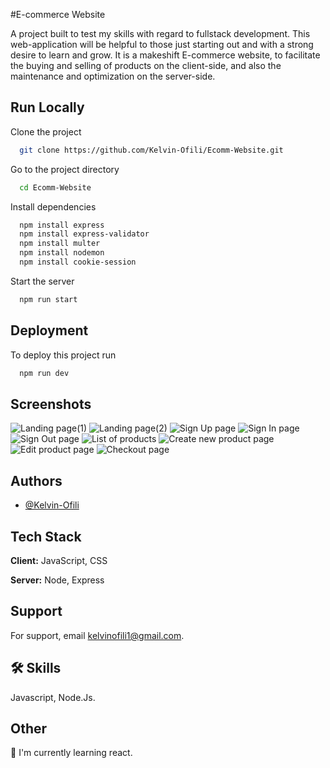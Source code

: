 
#E-commerce Website

A project built to test my skills with regard to fullstack development. This web-application will be helpful to those just starting out and with a strong desire to learn and grow. It is a makeshift E-commerce website, to facilitate the buying and selling of products on the client-side, and also the maintenance and optimization on the server-side.
## Run Locally

Clone the project

```bash
  git clone https://github.com/Kelvin-Ofili/Ecomm-Website.git
```

Go to the project directory

```bash
  cd Ecomm-Website
```

Install dependencies

```bash
  npm install express
  npm install express-validator
  npm install multer
  npm install nodemon
  npm install cookie-session
```

Start the server

```bash
  npm run start
```


## Deployment

To deploy this project run

```bash
  npm run dev
```


## Screenshots

![Landing page(1)](https://user-images.githubusercontent.com/67562437/179432395-c4fee15f-c619-4744-ac15-f8d085a8314e.png)
![Landing page(2)](https://user-images.githubusercontent.com/67562437/179432567-0fc8ae93-d0af-4f27-aa4f-86e3cbb8d904.png)
![Sign Up page](https://user-images.githubusercontent.com/67562437/179432535-715ca9af-5ead-4f8f-b8f8-d6aa259cc062.png)
![Sign In page](https://user-images.githubusercontent.com/67562437/179432623-777cf075-8e81-4f17-8959-b76d63662ad2.png)
![Sign Out page](https://user-images.githubusercontent.com/67562437/179432652-a17418bf-2ce7-409f-b840-533602305f10.png)
![List of products](https://user-images.githubusercontent.com/67562437/179432601-60de7974-dc65-4ef3-aef5-b36c82eef6c1.png)
![Create new product page](https://user-images.githubusercontent.com/67562437/179432688-51996fbc-06de-42eb-a9b6-b6f3f94e94bd.png)
![Edit product page](https://user-images.githubusercontent.com/67562437/179432737-4f5b8304-0cc0-48dc-a832-ebd7ff23178c.png)
![Checkout page](https://user-images.githubusercontent.com/67562437/179432781-246324b1-4531-425f-be80-b574c4471acc.png)

## Authors

- [@Kelvin-Ofili](https://github.com/Kelvin-Ofili)


## Tech Stack

**Client:** JavaScript, CSS

**Server:** Node, Express


## Support

For support, email kelvinofili1@gmail.com.


## 🛠 Skills
Javascript, Node.Js.


## Other
🧠 I'm currently learning react.


